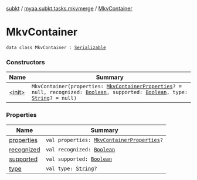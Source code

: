 [subkt](../../index.md) / [myaa.subkt.tasks.mkvmerge](../index.md) / [MkvContainer](./index.md)

# MkvContainer

`data class MkvContainer : `[`Serializable`](https://docs.oracle.com/javase/9/docs/api/java/io/Serializable.html)

### Constructors

| Name | Summary |
|---|---|
| [&lt;init&gt;](-init-.md) | `MkvContainer(properties: `[`MkvContainerProperties`](../-mkv-container-properties/index.md)`? = null, recognized: `[`Boolean`](https://kotlinlang.org/api/latest/jvm/stdlib/kotlin/-boolean/index.html)`, supported: `[`Boolean`](https://kotlinlang.org/api/latest/jvm/stdlib/kotlin/-boolean/index.html)`, type: `[`String`](https://kotlinlang.org/api/latest/jvm/stdlib/kotlin/-string/index.html)`? = null)` |

### Properties

| Name | Summary |
|---|---|
| [properties](properties.md) | `val properties: `[`MkvContainerProperties`](../-mkv-container-properties/index.md)`?` |
| [recognized](recognized.md) | `val recognized: `[`Boolean`](https://kotlinlang.org/api/latest/jvm/stdlib/kotlin/-boolean/index.html) |
| [supported](supported.md) | `val supported: `[`Boolean`](https://kotlinlang.org/api/latest/jvm/stdlib/kotlin/-boolean/index.html) |
| [type](type.md) | `val type: `[`String`](https://kotlinlang.org/api/latest/jvm/stdlib/kotlin/-string/index.html)`?` |
